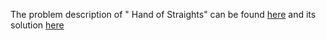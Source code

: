 The problem description of " Hand of Straights" can be found [here](https://leetcode.com/problems/hand-of-straights/) and its solution [here](https://github.com/aurimas13/Solutions-To-Problems/blob/main/LeetCode/Python%20Solutions/Hand%20of%20Straights/hand.py)